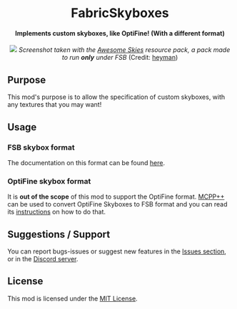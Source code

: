 <div align="center">

# FabricSkyboxes

#### Implements custom skyboxes, like OptiFine! (With a different format)

![](https://cdn-raw.modrinth.com//data/YBz7DOs8/images/49eab46d1e74e8f781404a8f773a1a09dedda5aa.png)
_Screenshot taken with the [Awesome Skies](https://github.com/heymanMC/Awesome-Skies) resource pack, a pack made to run **only** under FSB_ (Credit: [heyman](https://github.com/heymanMC))

</div>

## Purpose

This mod's purpose is to allow the specification of custom skyboxes, with any textures that you may want!

## Usage

### FSB skybox format

The documentation on this format can be found [here](docs).

### OptiFine skybox format

It is **out of the scope** of this mod to support the OptiFine format. [MCPP++](https://github.com/supsm/MCPPPP) can be used to convert OptiFine Skyboxes to FSB format and you can read its [instructions](https://github.com/supsm/MCPPPP#use) on how to do that. 

## Suggestions / Support

You can report bugs-issues or suggest new features in the [Issues section](https://github.com/AMereBagatelle/fabricskyboxes/issues), or in the [Discord server](https://discord.gg/quvzkaV).

## License

This mod is licensed under the [MIT License](LICENSE).
